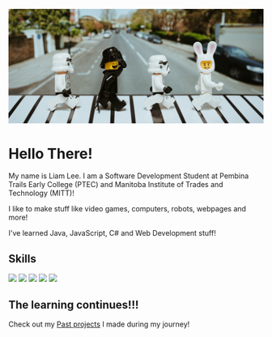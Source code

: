 ![Imperial March](assets/dontQuestionIt.png "Imperial March")

# Hello There!
My name is Liam Lee. I am a Software Development Student at Pembina Trails Early College (PTEC) and Manitoba Institute of Trades and Technology (MITT)! 

I like to make stuff like video games, computers, robots, webpages and more!

I've learned Java, JavaScript, C# and Web Development stuff!

## Skills
![](https://img.shields.io/badge/code-javascript-informational?style=for-the-badge&logo=javascript&logoColor=white&color=51be8d)
![](https://img.shields.io/badge/code-c%23-informational?style=for-the-badge&logo=csharp&logoColor=white&color=51be8d)
![](https://img.shields.io/badge/code-java-informational?style=for-the-badge&logo=java&logoColor=white&color=51be8d)
![](https://img.shields.io/badge/web-html-informational?style=for-the-badge&logo=html5&logoColor=white&color=51be8d)
![](https://img.shields.io/badge/web-css-informational?style=for-the-badge&logo=css3&logoColor=white&color=51be8d)



## The learning continues!!!
Check out my 
[Past projects](https://github.com/Liam-Lee-66/liam-lee-66.github.io)
I made during my journey!
